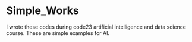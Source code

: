 # Simple_Works

I wrote these codes during code23 artificial intelligence and data science course. These are simple examples for AI.
